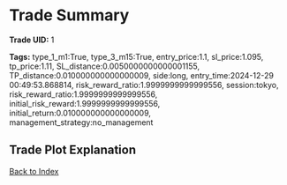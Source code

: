 # Trade Summary

**Trade UID:** 1 

**Tags:** type_1_m1:True, type_3_m15:True, entry_price:1.1, sl_price:1.095, tp_price:1.11, SL_distance:0.0050000000000001155, TP_distance:0.010000000000000009, side:long, entry_time:2024-12-29 00:49:53.868814, risk_reward_ratio:1.9999999999999556, session:tokyo, risk_reward_ratio:1.9999999999999556, initial_risk_reward:1.9999999999999556, initial_return:0.010000000000000009, management_strategy:no_management

## Trade Plot Explanation


[Back to Index](index.md)
